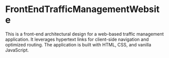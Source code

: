 # FrontEndTrafficManagementWebsite
This is a front-end architectural design for a web-based traffic management application. It leverages hypertext links for client-side navigation and optimized routing. The application is built with HTML, CSS, and vanilla JavaScript.
